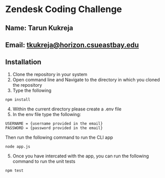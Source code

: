 # Zendesk Coding Challenge
## Name: Tarun Kukreja
## Email: tkukreja@horizon.csueastbay.edu

## Installation

1. Clone the repository in your system
2. Open command line and Navigate to the directory in which you cloned the repository
3. Type the following
``` 
npm install
```
4. Within the current directory please create a .env file
5. In the env file type the following:

```
USERNAME = {username provided in the email}
PASSWORD = {password provided in the email}

```

Then run the following command to run the CLI app

```
node app.js

```

5. Once you have intercated with the app, you can run the following command to run the unit tests

```
npm test

```

